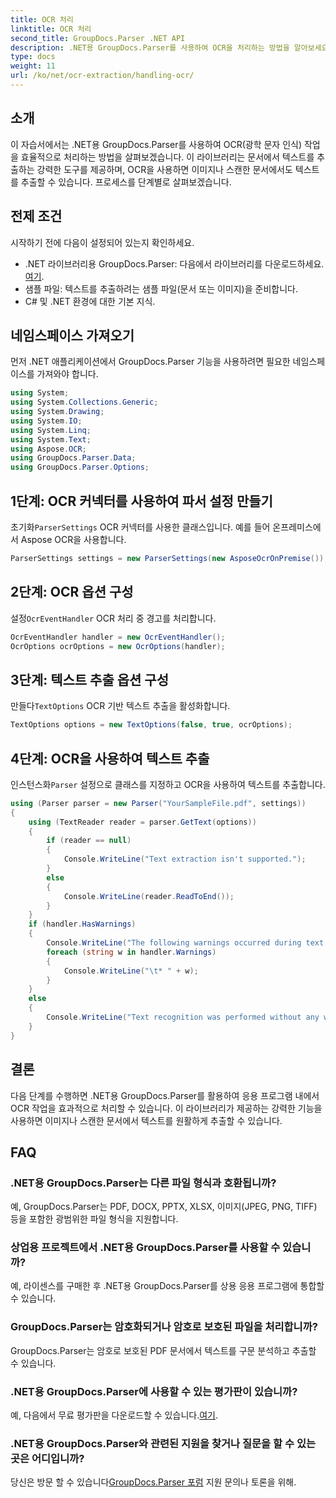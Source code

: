 ```yaml
---
title: OCR 처리
linktitle: OCR 처리
second_title: GroupDocs.Parser .NET API
description: .NET용 GroupDocs.Parser를 사용하여 OCR을 처리하는 방법을 알아보세요. 이미지와 스캔한 문서에서 텍스트를 효율적으로 추출합니다.
type: docs
weight: 11
url: /ko/net/ocr-extraction/handling-ocr/
---
```

## 소개
이 자습서에서는 .NET용 GroupDocs.Parser를 사용하여 OCR(광학 문자 인식) 작업을 효율적으로 처리하는 방법을 살펴보겠습니다. 이 라이브러리는 문서에서 텍스트를 추출하는 강력한 도구를 제공하며, OCR을 사용하면 이미지나 스캔한 문서에서도 텍스트를 추출할 수 있습니다. 프로세스를 단계별로 살펴보겠습니다.
## 전제 조건
시작하기 전에 다음이 설정되어 있는지 확인하세요.
- .NET 라이브러리용 GroupDocs.Parser: 다음에서 라이브러리를 다운로드하세요.[여기](https://releases.groupdocs.com/parser/net/).
- 샘플 파일: 텍스트를 추출하려는 샘플 파일(문서 또는 이미지)을 준비합니다.
- C# 및 .NET 환경에 대한 기본 지식.

## 네임스페이스 가져오기
먼저 .NET 애플리케이션에서 GroupDocs.Parser 기능을 사용하려면 필요한 네임스페이스를 가져와야 합니다.
```csharp
using System;
using System.Collections.Generic;
using System.Drawing;
using System.IO;
using System.Linq;
using System.Text;
using Aspose.OCR;
using GroupDocs.Parser.Data;
using GroupDocs.Parser.Options;
```
## 1단계: OCR 커넥터를 사용하여 파서 설정 만들기
 초기화`ParserSettings` OCR 커넥터를 사용한 클래스입니다. 예를 들어 온프레미스에서 Aspose OCR을 사용합니다.
```csharp
ParserSettings settings = new ParserSettings(new AsposeOcrOnPremise());
```
## 2단계: OCR 옵션 구성
 설정`OcrEventHandler` OCR 처리 중 경고를 처리합니다.
```csharp
OcrEventHandler handler = new OcrEventHandler();
OcrOptions ocrOptions = new OcrOptions(handler);
```
## 3단계: 텍스트 추출 옵션 구성
 만들다`TextOptions` OCR 기반 텍스트 추출을 활성화합니다.
```csharp
TextOptions options = new TextOptions(false, true, ocrOptions);
```
## 4단계: OCR을 사용하여 텍스트 추출
 인스턴스화`Parser` 설정으로 클래스를 지정하고 OCR을 사용하여 텍스트를 추출합니다.
```csharp
using (Parser parser = new Parser("YourSampleFile.pdf", settings))
{
    using (TextReader reader = parser.GetText(options))
    {
        if (reader == null)
        {
            Console.WriteLine("Text extraction isn't supported.");
        }
        else
        {
            Console.WriteLine(reader.ReadToEnd());
        }
    }
    if (handler.HasWarnings)
    {
        Console.WriteLine("The following warnings occurred during text recognition:");
        foreach (string w in handler.Warnings)
        {
            Console.WriteLine("\t* " + w);
        }
    }
    else
    {
        Console.WriteLine("Text recognition was performed without any warnings.");
    }
}
```

## 결론
다음 단계를 수행하면 .NET용 GroupDocs.Parser를 활용하여 응용 프로그램 내에서 OCR 작업을 효과적으로 처리할 수 있습니다. 이 라이브러리가 제공하는 강력한 기능을 사용하면 이미지나 스캔한 문서에서 텍스트를 원활하게 추출할 수 있습니다.

## FAQ
### .NET용 GroupDocs.Parser는 다른 파일 형식과 호환됩니까?
예, GroupDocs.Parser는 PDF, DOCX, PPTX, XLSX, 이미지(JPEG, PNG, TIFF) 등을 포함한 광범위한 파일 형식을 지원합니다.
### 상업용 프로젝트에서 .NET용 GroupDocs.Parser를 사용할 수 있습니까?
예, 라이센스를 구매한 후 .NET용 GroupDocs.Parser를 상용 응용 프로그램에 통합할 수 있습니다.
### GroupDocs.Parser는 암호화되거나 암호로 보호된 파일을 처리합니까?
GroupDocs.Parser는 암호로 보호된 PDF 문서에서 텍스트를 구문 분석하고 추출할 수 있습니다.
### .NET용 GroupDocs.Parser에 사용할 수 있는 평가판이 있습니까?
 예, 다음에서 무료 평가판을 다운로드할 수 있습니다.[여기](https://releases.groupdocs.com/).
### .NET용 GroupDocs.Parser와 관련된 지원을 찾거나 질문을 할 수 있는 곳은 어디입니까?
 당신은 방문 할 수 있습니다[GroupDocs.Parser 포럼](https://forum.groupdocs.com/c/parser/17) 지원 문의나 토론을 위해.